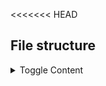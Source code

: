 <<<<<<< HEAD
## File structure

<details>
  <summary>Toggle Content</summary>
## VideoStreaming

###Business

####Abstruct
#####IAuthService.cs
#####IChannelPhotoService.cs
#####ICommentService.cs
#####ICommunicationService.cs
#####ICoverImageService.cs
#####IDislikeService.cs
#####ILikeService.cs
#####IOperationClaimService.cs
#####IProfilePictureService.cs
#####ISubscriberService.cs
#####ITrendService.cs
#####IUserDetailService.cs
#####IUserOperationClaimService.cs
#####IUserService.cs
#####IVideoFileService.cs
#####IVideoService.cs
=======
## Specifications

<details>
  <summary>Toggle Content</summary>

### Cars

#### Public Operations

- Get all cars
  - Searching Cars By Brand, Color
  - Caching
- Get a single car
  - Caching

#### Private Operations

- Add a New Car
  - Authorized users only
  - Field validation
- Edit a Car
  - Authorized users only
  - Field Validation
- Delete a Car
  - Authorized users only

### Car Images

#### Public Operations

- Get a car image
  - Caching
- Get all
  - Searching Car Image By Car
  - Caching

#### Private Operations

- Add (Upload) a New Car Image
  - Authorized users only
  - Save on Disk
- Edit a Car Image
  - Authorized users only
  - Edit on Disk
- Delete a Car Image
  - Authorized users only
  - Delete on Disk

### Brands

#### Public Operations

- Get all brands
- Get a brand

#### Private Operations

- Add a Brand
  - Authorized users only
- Edit a Brand
  - Authorized users only
- Delete a Brand
  - Authorized users only

### Color

#### Public Operations

- Get All Colors
- Get Single Color

#### Private Operations

- Add a Color
  - Authorized users only
- Edit a Color
  - Authorized users only
- Delete a Color
  - Authorized users only

### Customer

#### Public Operations
>>>>>>> b9d58476e96bc315cd48aabc3e6fbd5431c3393f
